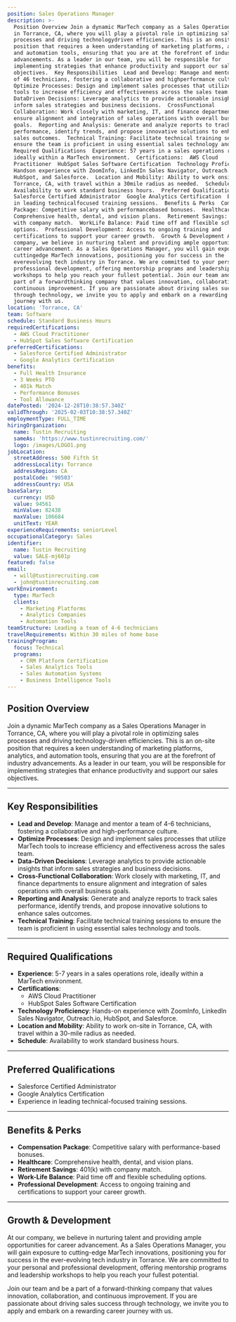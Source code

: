 ```yaml
---
position: Sales Operations Manager
description: >-
  Position Overview Join a dynamic MarTech company as a Sales Operations Manager
  in Torrance, CA, where you will play a pivotal role in optimizing sales
  processes and driving technologydriven efficiencies. This is an onsite
  position that requires a keen understanding of marketing platforms, analytics,
  and automation tools, ensuring that you are at the forefront of industry
  advancements. As a leader in our team, you will be responsible for
  implementing strategies that enhance productivity and support our sales
  objectives.  Key Responsibilities  Lead and Develop: Manage and mentor a team
  of 46 technicians, fostering a collaborative and highperformance culture. 
  Optimize Processes: Design and implement sales processes that utilize MarTech
  tools to increase efficiency and effectiveness across the sales team. 
  DataDriven Decisions: Leverage analytics to provide actionable insights that
  inform sales strategies and business decisions.  CrossFunctional
  Collaboration: Work closely with marketing, IT, and finance departments to
  ensure alignment and integration of sales operations with overall business
  goals.  Reporting and Analysis: Generate and analyze reports to track sales
  performance, identify trends, and propose innovative solutions to enhance
  sales outcomes.  Technical Training: Facilitate technical training sessions to
  ensure the team is proficient in using essential sales technology and tools. 
  Required Qualifications  Experience: 57 years in a sales operations role,
  ideally within a MarTech environment.  Certifications:  AWS Cloud
  Practitioner  HubSpot Sales Software Certification  Technology Proficiency:
  Handson experience with ZoomInfo, LinkedIn Sales Navigator, Outreach.io,
  HubSpot, and Salesforce.  Location and Mobility: Ability to work onsite in
  Torrance, CA, with travel within a 30mile radius as needed.  Schedule:
  Availability to work standard business hours.  Preferred Qualifications 
  Salesforce Certified Administrator  Google Analytics Certification  Experience
  in leading technicalfocused training sessions.  Benefits & Perks  Compensation
  Package: Competitive salary with performancebased bonuses.  Healthcare:
  Comprehensive health, dental, and vision plans.  Retirement Savings: 401(k)
  with company match.  WorkLife Balance: Paid time off and flexible scheduling
  options.  Professional Development: Access to ongoing training and
  certifications to support your career growth.  Growth & Development At our
  company, we believe in nurturing talent and providing ample opportunities for
  career advancement. As a Sales Operations Manager, you will gain exposure to
  cuttingedge MarTech innovations, positioning you for success in the
  everevolving tech industry in Torrance. We are committed to your personal and
  professional development, offering mentorship programs and leadership
  workshops to help you reach your fullest potential. Join our team and be a
  part of a forwardthinking company that values innovation, collaboration, and
  continuous improvement. If you are passionate about driving sales success
  through technology, we invite you to apply and embark on a rewarding career
  journey with us.
location: 'Torrance, CA'
team: Software
schedule: Standard Business Hours
requiredCertifications:
  - AWS Cloud Practitioner
  - HubSpot Sales Software Certification
preferredCertifications:
  - Salesforce Certified Administrator
  - Google Analytics Certification
benefits:
  - Full Health Insurance
  - 3 Weeks PTO
  - 401k Match
  - Performance Bonuses
  - Tool Allowance
datePosted: '2024-12-28T10:38:57.340Z'
validThrough: '2025-02-03T10:38:57.340Z'
employmentType: FULL_TIME
hiringOrganization:
  name: Tustin Recruiting
  sameAs: 'https://www.tustinrecruiting.com/'
  logo: /images/LOGO1.png
jobLocation:
  streetAddress: 500 Fifth St
  addressLocality: Torrance
  addressRegion: CA
  postalCode: '90503'
  addressCountry: USA
baseSalary:
  currency: USD
  value: 94561
  minValue: 82438
  maxValue: 106684
  unitText: YEAR
experienceRequirements: seniorLevel
occupationalCategory: Sales
identifier:
  name: Tustin Recruiting
  value: SALE-mj601p
featured: false
email:
  - will@tustinrecruiting.com
  - john@tustinrecruiting.com
workEnvironment:
  type: MarTech
  clients:
    - Marketing Platforms
    - Analytics Companies
    - Automation Tools
teamStructure: Leading a team of 4-6 technicians
travelRequirements: Within 30 miles of home base
trainingProgram:
  focus: Technical
  programs:
    - CRM Platform Certification
    - Sales Analytics Tools
    - Sales Automation Systems
    - Business Intelligence Tools
---
```




## Position Overview

Join a dynamic MarTech company as a Sales Operations Manager in Torrance, CA, where you will play a pivotal role in optimizing sales processes and driving technology-driven efficiencies. This is an on-site position that requires a keen understanding of marketing platforms, analytics, and automation tools, ensuring that you are at the forefront of industry advancements. As a leader in our team, you will be responsible for implementing strategies that enhance productivity and support our sales objectives.

---

## Key Responsibilities

- **Lead and Develop**: Manage and mentor a team of 4-6 technicians, fostering a collaborative and high-performance culture.
- **Optimize Processes**: Design and implement sales processes that utilize MarTech tools to increase efficiency and effectiveness across the sales team.
- **Data-Driven Decisions**: Leverage analytics to provide actionable insights that inform sales strategies and business decisions.
- **Cross-Functional Collaboration**: Work closely with marketing, IT, and finance departments to ensure alignment and integration of sales operations with overall business goals.
- **Reporting and Analysis**: Generate and analyze reports to track sales performance, identify trends, and propose innovative solutions to enhance sales outcomes.
- **Technical Training**: Facilitate technical training sessions to ensure the team is proficient in using essential sales technology and tools.

---

## Required Qualifications

- **Experience**: 5-7 years in a sales operations role, ideally within a MarTech environment.
- **Certifications**:
  - AWS Cloud Practitioner
  - HubSpot Sales Software Certification
- **Technology Proficiency**: Hands-on experience with ZoomInfo, LinkedIn Sales Navigator, Outreach.io, HubSpot, and Salesforce.
- **Location and Mobility**: Ability to work on-site in Torrance, CA, with travel within a 30-mile radius as needed.
- **Schedule**: Availability to work standard business hours.

---

## Preferred Qualifications

- Salesforce Certified Administrator
- Google Analytics Certification
- Experience in leading technical-focused training sessions.

---

## Benefits & Perks

- **Compensation Package**: Competitive salary with performance-based bonuses.
- **Healthcare**: Comprehensive health, dental, and vision plans.
- **Retirement Savings**: 401(k) with company match.
- **Work-Life Balance**: Paid time off and flexible scheduling options.
- **Professional Development**: Access to ongoing training and certifications to support your career growth.

---

## Growth & Development

At our company, we believe in nurturing talent and providing ample opportunities for career advancement. As a Sales Operations Manager, you will gain exposure to cutting-edge MarTech innovations, positioning you for success in the ever-evolving tech industry in Torrance. We are committed to your personal and professional development, offering mentorship programs and leadership workshops to help you reach your fullest potential.

Join our team and be a part of a forward-thinking company that values innovation, collaboration, and continuous improvement. If you are passionate about driving sales success through technology, we invite you to apply and embark on a rewarding career journey with us.
